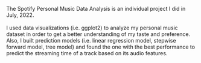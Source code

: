 The Spotify Personal Music Data Analysis is an individual project I did in July, 2022. <br/><br/>
I used data visualizations (i.e. ggplot2) to analyze my personal music dataset in order to get a better understanding of my taste and preference. 
Also, I built prediction models (i.e. linear regression model, stepwise forward model, tree model) and found the one with the best performance to predict the streaming time of a track based on its audio features.

